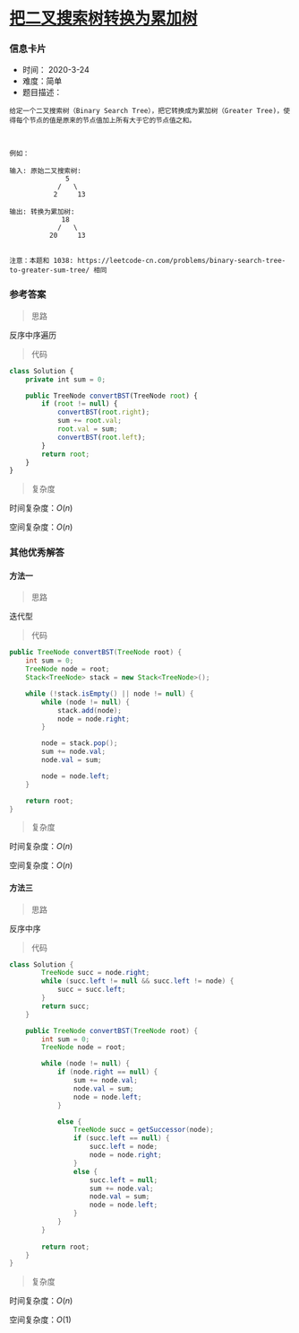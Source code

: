 # [把二叉搜索树转换为累加树](https://leetcode-cn.com/problems/convert-bst-to-greater-tree/)

### 信息卡片

- 时间： 2020-3-24
- 难度：简单
- 题目描述：

```
给定一个二叉搜索树（Binary Search Tree），把它转换成为累加树（Greater Tree)，使得每个节点的值是原来的节点值加上所有大于它的节点值之和。

 

例如：

输入: 原始二叉搜索树:
              5
            /   \
           2     13

输出: 转换为累加树:
             18
            /   \
          20     13

 
注意：本题和 1038: https://leetcode-cn.com/problems/binary-search-tree-to-greater-sum-tree/ 相同
```



### 参考答案

> 思路

反序中序遍历 

> 代码

```js
class Solution {
    private int sum = 0;

    public TreeNode convertBST(TreeNode root) {
        if (root != null) {
            convertBST(root.right);
            sum += root.val;
            root.val = sum;
            convertBST(root.left);
        }
        return root;
    }
}
```



> 复杂度

时间复杂度：$O(n)$

空间复杂度：$O(n)$



### 其他优秀解答

#### 方法一

> 思路

迭代型

> 代码

```java
public TreeNode convertBST(TreeNode root) {
    int sum = 0;
    TreeNode node = root;
    Stack<TreeNode> stack = new Stack<TreeNode>();

    while (!stack.isEmpty() || node != null) {
        while (node != null) {
            stack.add(node);
            node = node.right;
        }

        node = stack.pop();
        sum += node.val;
        node.val = sum;

        node = node.left;
    }

    return root;
}
```



> 复杂度

时间复杂度：$O(n)$

空间复杂度：$O(n)$



#### 方法三

> 思路

反序中序 

> 代码

```java
class Solution {
        TreeNode succ = node.right;
        while (succ.left != null && succ.left != node) {
            succ = succ.left;
        }
        return succ;
    }

    public TreeNode convertBST(TreeNode root) {
        int sum = 0;
        TreeNode node = root;

        while (node != null) {
            if (node.right == null) {
                sum += node.val;
                node.val = sum;
                node = node.left;
            }

            else {
                TreeNode succ = getSuccessor(node);
                if (succ.left == null) {
                    succ.left = node;
                    node = node.right;
                }
                else {
                    succ.left = null;
                    sum += node.val;
                    node.val = sum;
                    node = node.left;
                }
            }
        }
        
        return root;
    }
}
```



> 复杂度

时间复杂度：$O(n)$

空间复杂度：$O(1)$